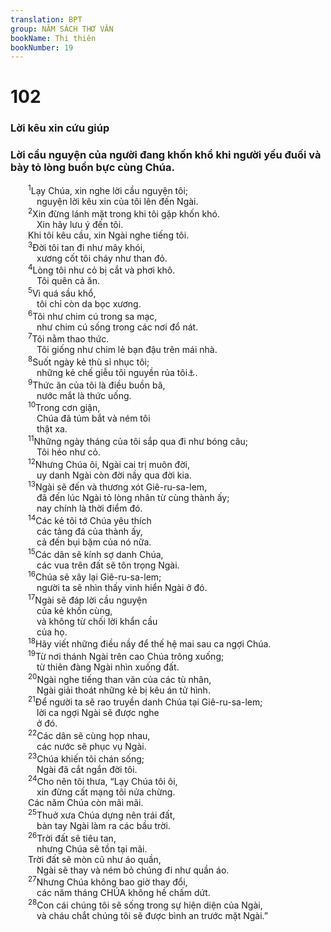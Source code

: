 ```yaml
---
translation: BPT
group: NĂM SÁCH THƠ VĂN
bookName: Thi thiên 
bookNumber: 19
---
```


<div class="title"><h1>102</h1><h3>Lời kêu xin cứu giúp</h3><h3>Lời cầu nguyện của người đang khốn khổ khi người yếu đuối và bày tỏ lòng buồn bực cùng Chúa.</h3></div>
<span class="verse thi_102_1">  <sup>1</sup>Lạy Chúa, xin nghe lời cầu nguyện tôi;<br/>   nguyện lời kêu xin của tôi lên đến Ngài.<br/></span>
<span class="verse thi_102_2">  <sup>2</sup>Xin đừng lánh mặt trong khi tôi gặp khốn khó.<br/>   Xin hãy lưu ý đến tôi.<br/>  Khi tôi kêu cầu, xin Ngài nghe tiếng tôi.<br/></span>
<span class="verse thi_102_3">  <sup>3</sup>Đời tôi tan đi như mây khói,<br/>   xương cốt tôi cháy như than đỏ.<br/></span>
<span class="verse thi_102_4">  <sup>4</sup>Lòng tôi như cỏ bị cắt và phơi khô.<br/>   Tôi quên cả ăn.<br/></span>
<span class="verse thi_102_5">  <sup>5</sup>Vì quá sầu khổ,<br/>   tôi chỉ còn da bọc xương.<br/></span>
<span class="verse thi_102_6">  <sup>6</sup>Tôi như chim cú trong sa mạc,<br/>   như chim cú sống trong các nơi đổ nát.<br/></span>
<span class="verse thi_102_7">  <sup>7</sup>Tôi nằm thao thức.<br/>   Tôi giống như chim lẻ bạn đậu trên mái nhà.<br/></span>
<span class="verse thi_102_8">  <sup>8</sup>Suốt ngày kẻ thù sỉ nhục tôi;<br/>   những kẻ chế giễu tôi nguyền rủa tôi<a data-toggle="tooltip" data-placement="bottom" title="Hay “dùng tên tôi để nguyền rủa.”">⚓</a>.<br/></span>
<span class="verse thi_102_9">  <sup>9</sup>Thức ăn của tôi là điều buồn bã,<br/>   nước mắt là thức uống.<br/></span>
<span class="verse thi_102_10">  <sup>10</sup>Trong cơn giận,<br/>   Chúa đã túm bắt và ném tôi<br/>   thật xa.<br/></span>
<span class="verse thi_102_11">  <sup>11</sup>Những ngày tháng của tôi sắp qua đi như bóng câu;<br/>   Tôi héo như cỏ.<br/></span>
<span class="verse thi_102_12">  <sup>12</sup>Nhưng Chúa ôi, Ngài cai trị muôn đời,<br/>   uy danh Ngài còn đời nầy qua đời kia.<br/></span>
<span class="verse thi_102_13">  <sup>13</sup>Ngài sẽ đến và thương xót Giê-ru-sa-lem,<br/>   đã đến lúc Ngài tỏ lòng nhân từ cùng thành ấy;<br/>   nay chính là thời điểm đó.<br/></span>
<span class="verse thi_102_14">  <sup>14</sup>Các kẻ tôi tớ Chúa yêu thích<br/>   các tảng đá của thành ấy,<br/>   cả đến bụi bặm của nó nữa.<br/></span>
<span class="verse thi_102_15">  <sup>15</sup>Các dân sẽ kính sợ danh Chúa,<br/>   các vua trên đất sẽ tôn trọng Ngài.<br/></span>
<span class="verse thi_102_16">  <sup>16</sup>Chúa sẽ xây lại Giê-ru-sa-lem;<br/>   người ta sẽ nhìn thấy vinh hiển Ngài ở đó.<br/></span>
<span class="verse thi_102_17">  <sup>17</sup>Ngài sẽ đáp lời cầu nguyện<br/>   của kẻ khốn cùng,<br/>   và không từ chối lời khẩn cầu<br/>   của họ.<br/></span>
<span class="verse thi_102_18">  <sup>18</sup>Hãy viết những điều nầy để thế hệ mai sau ca ngợi Chúa.<br/></span>
<span class="verse thi_102_19">  <sup>19</sup>Từ nơi thánh Ngài trên cao Chúa trông xuống;<br/>   từ thiên đàng Ngài nhìn xuống đất.<br/></span>
<span class="verse thi_102_20">  <sup>20</sup>Ngài nghe tiếng than vãn của các tù nhân,<br/>   Ngài giải thoát những kẻ bị kêu án tử hình.<br/></span>
<span class="verse thi_102_21">  <sup>21</sup>Để người ta sẽ rao truyền danh Chúa tại Giê-ru-sa-lem;<br/>   lời ca ngợi Ngài sẽ được nghe<br/>   ở đó.<br/></span>
<span class="verse thi_102_22">  <sup>22</sup>Các dân sẽ cùng họp nhau,<br/>   các nước sẽ phục vụ Ngài.<br/></span>
<span class="verse thi_102_23">  <sup>23</sup>Chúa khiến tôi chán sống;<br/>   Ngài đã cắt ngắn đời tôi.<br/></span>
<span class="verse thi_102_24">  <sup>24</sup>Cho nên tôi thưa, “Lạy Chúa tôi ôi,<br/>   xin đừng cất mạng tôi nửa chừng.<br/>  Các năm Chúa còn mãi mãi.<br/></span>
<span class="verse thi_102_25">  <sup>25</sup>Thuở xưa Chúa dựng nên trái đất,<br/>   bàn tay Ngài làm ra các bầu trời.<br/></span>
<span class="verse thi_102_26">  <sup>26</sup>Trời đất sẽ tiêu tan,<br/>   nhưng Chúa sẽ tồn tại mãi.<br/>  Trời đất sẽ mòn cũ như áo quần,<br/>   Ngài sẽ thay và ném bỏ chúng đi như quần áo.<br/></span>
<span class="verse thi_102_27">  <sup>27</sup>Nhưng Chúa không bao giờ thay đổi,<br/>   các năm tháng CHÚA không hề chấm dứt.<br/></span>
<span class="verse thi_102_28">  <sup>28</sup>Con cái chúng tôi sẽ sống trong sự hiện diện của Ngài,<br/>   và cháu chắt chúng tôi sẽ được bình an trước mặt Ngài.”<br/></span>
